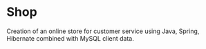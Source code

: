# Shop
Creation of an online store for customer service using Java, Spring, Hibernate combined with MySQL client data.
